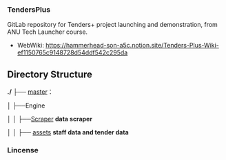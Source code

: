 ### TendersPlus



GitLab repository for Tenders+ project launching and demonstration, from ANU Tech Launcher course.

+ WebWiki: https://hammerhead-son-a5c.notion.site/Tenders-Plus-Wiki-ef1150765c9148728d54ddf542c295da

  

##  Directory Structure

**./**
├── [master](https://gitee.com/ascend/samples/blob/master/cplusplus)：

│  ├──Engine

│  │  ├──[Scraper](https://github.com/PipelineBot01/TendersPlus/tree/main/ProjectCode/master/Engine/Scraper/Staffs)   **data scraper**

│  │  ├── [assets](https://github.com/PipelineBot01/TendersPlus/tree/main/ProjectCode/master/Engine/Scraper/Tenders) **staff data and tender data**



### Lincense


